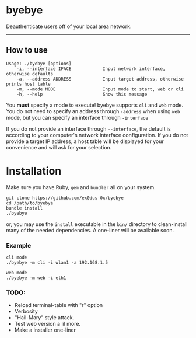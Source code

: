 # byebye
Deauthenticate users off of your local area network.

---

## How to use

    Usage: ./byebye [options]
        -i, --interface IFACE            Input network interface, otherwise defaults
        -a, --address ADDRESS            Input target address, otherwise prints host table
        -m, --mode MODE                  Input mode to start, web or cli
        -h, --help                       Show this message


You __must__ specify a mode to execute! byebye supports `cli` and `web`
mode. You do not need to specify an address through `-address` when using `web` mode, but you can specify an interface through `-interface`

If you do not provide an interface through `--interface`, the default is according to your computer's network interface configuration. If you do not provide a target IP address, a host table will be displayed for your convenience and will ask for your selection.

# Installation

Make sure you have Ruby, `gem` and `bundler` all on your system.

    git clone https://github.com/ex0dus-0x/byebye
    cd /path/to/byebye
    bundle install
    ./byebye

or, you may use the `install` executable in the `bin/` directory to clean-install many of the needed dependencies. A one-liner will be available soon.

### Example
    
    cli mode
    ./byebye -m cli -i wlan1 -a 192.168.1.5
    
    web mode
    ./byebye -m web -i eth1

### TODO:

* Reload terminal-table with "r" option
* Verbosity
* "Hail-Mary" style attack.
* Test web version a lil more.
* Make a installer one-liner